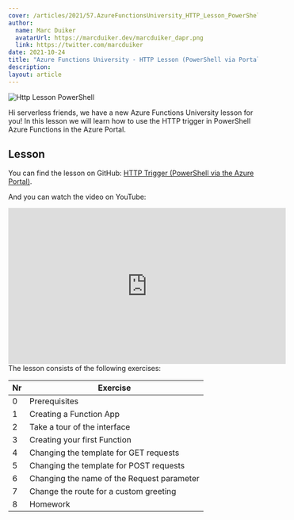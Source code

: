```yaml
---
cover: /articles/2021/57.AzureFunctionsUniversity_HTTP_Lesson_PowerShell.png
author:
  name: Marc Duiker
  avatarUrl: https://marcduiker.dev/marcduiker_dapr.png
  link: https://twitter.com/marcduiker
date: 2021-10-24
title: "Azure Functions University - HTTP Lesson (PowerShell via Portal)"
description:
layout: article
---
```


![Http Lesson PowerShell](/articles/2021/57.AzureFunctionsUniversity_HTTP_Lesson_PowerShell.png)

Hi serverless friends, we have a new Azure Functions University lesson for you! In this lesson we will learn how to use the HTTP trigger in PowerShell Azure Functions in the Azure Portal.

## Lesson

You can find the lesson on GitHub: [HTTP Trigger (PowerShell via the Azure Portal)](https://github.com/marcduiker/azure-functions-university/blob/main/lessons/PowerShell/http/http-lesson-powershell-portal.md).

And you can watch the video on YouTube:

<iframe width="560" height="315" src="https://www.youtube.com/embed/w0FcA7Prnjk" title="YouTube video player" frameborder="0" allow="accelerometer; autoplay; clipboard-write; encrypted-media; gyroscope; picture-in-picture" allowfullscreen></iframe>

<br>
The lesson consists of the following exercises:

|Nr|Exercise
|-|-
|0|Prerequisites
|1|Creating a Function App
|2|Take a tour of the interface
|3|Creating your first Function
|4|Changing the template for GET requests
|5|Changing the template for POST requests
|6|Changing the name of the Request parameter
|7|Change the route for a custom greeting
|8|Homework